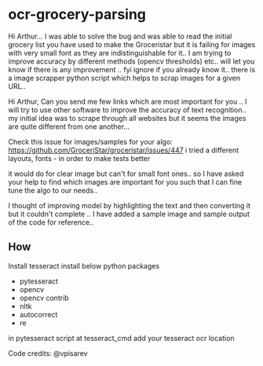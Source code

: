 # ocr-grocery-parsing

Hi Arthur... I was able to solve the bug and was able to read the initial grocery list you have used to make the Groceristar but it is failing for images with very small font as they are indistinguishable for it.. 
I am trying to improve  accuracy by different methods (opencv thresholds) etc.. 
will let you know if there is any improvement .. 
fyi ignore if you already know it.. 
there is a image scrapper python script which helps to scrap images for a given URL..


Hi Arthur, Can you send me few links which are most important for you .. I will try to use other software to improve the accuracy of text recognition.. my initial idea was to scrape through all websites but it seems the images are quite different from one another...


Check this issue for images/samples for your algo: https://github.com/GroceriStar/groceristar/issues/447
i tried a different layouts, fonts - in order to make tests better


it would do for clear image but can't for small font ones.. so I have asked your help to find which images are important for you such that I can fine tune the algo to our needs..

I thought of improving model by highlighting the text and then converting it but it couldn't complete ..
I have added  a sample image and sample output of the code for reference..


## How
Install tesseract
install below python packages
* pytesseract
* opencv 
* opencv contrib
* nltk
* autocorrect
* re

in pytesseract script at tesseract_cmd add your  tesseract ocr location


Code credits: @vpisarev
